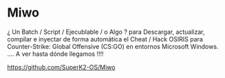 # Miwo

¿ Un Batch / Script / Ejecublable / o Algo ?  para Descargar, actualizar, compilar e inyectar de forma automática el Cheat / Hack OSIRIS para Counter-Strike: Global Offensive (CS:GO) en entornos Microsoft Windows. .... A ver hasta dónde llegamos !!!!

https://github.com/SuperK2-OS/Miwo
